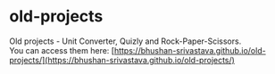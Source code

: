 # old-projects
Old projects - Unit Converter, Quizly and Rock-Paper-Scissors.  
You can access them here: [https://bhushan-srivastava.github.io/old-projects/](https://bhushan-srivastava.github.io/old-projects/)

